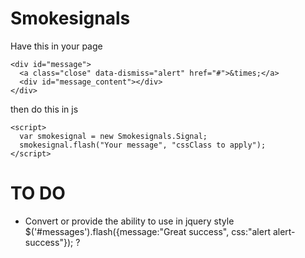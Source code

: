 # Smokesignals

Have this in your page

    <div id="message">
      <a class="close" data-dismiss="alert" href="#">&times;</a>
      <div id="message_content"></div>
    </div>

then do this in js

    <script>
      var smokesignal = new Smokesignals.Signal;
      smokesignal.flash("Your message", "cssClass to apply");
    </script>

# TO DO

* Convert or provide the ability to use in jquery style $('#messages').flash({message:"Great success", css:"alert alert-success"}); ?
